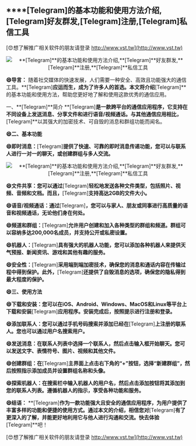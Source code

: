 ## ****[Telegram]**的基本功能和使用方法介绍,**[Telegram]**好友群发,**[Telegram]**注册,**[Telegram]**私信工具**

[😍想了解推广相关软件的朋友请登录 http://www.vst.tw](http://www.vst.tw)

 <center><img src="https://vst.tw/MP4/tuiguang/png/2.png" alt="**[Telegram]**的基本功能和使用方法介绍,**[Telegram]**好友群发,**[Telegram]**注册,**[Telegram]**私信工具"></center>

**😄导言：**
随着社交媒体的快速发展，人们需要一种安全、高效且功能强大的通信工具。**[Telegram]**应运而生，成为了许多人的首选。本文将介绍**[Telegram]**的基本功能和使用方法，帮助您更好地了解和使用这款优秀的通信应用。

一、**[Telegram]**简介
**[Telegram]**是一款跨平台的通信应用程序，它支持在不同设备上发送消息、分享文件和进行语音/视频通话。与其他通信应用相比，**[Telegram]**以其强大的加密技术、可自毁的消息和群组功能而闻名。

**😄二、基本功能**

**😄即时消息：**[Telegram]**提供了快速、可靠的即时消息传递功能，您可以与联系人进行一对一的聊天，或创建群组与多人交流。**

 <center><img src="https://vst.tw/MP4/tuiguang/png/3.png" alt="**[Telegram]**的基本功能和使用方法介绍,**[Telegram]**好友群发,**[Telegram]**注册,**[Telegram]**私信工具"></center>

**😄文件共享：您可以通过**[Telegram]**轻松地发送各种文件类型，包括照片、视频、音频和文档。而且，**[Telegram]**支持高达2GB的文件大小。**

**😄语音/视频通话：通过**[Telegram]**，您可以与家人、朋友或同事进行高质量的语音和视频通话，无论他们身在何处。**

**😄频道和群组：**[Telegram]**允许用户创建和加入各种类型的群组和频道。群组可以容纳多达200,000名成员，并支持公开或私密设置。**

**😄机器人：**[Telegram]**具有强大的机器人功能，您可以添加各种机器人来提供天气预报、新闻资讯、游戏和其他有趣的服务。**

**😄安全性：**[Telegram]**采用端到端加密技术，确保您的消息和通话内容在传输过程中得到保护。此外，**[Telegram]**还提供了自毁消息的选项，确保您的隐私得到最大程度的保护。**

**😄三、使用方法**

**😄下载和安装：您可以在iOS、Android、Windows、MacOS和Linux等平台上下载和安装**[Telegram]**应用程序。安装完成后，按照提示进行注册和登录。**

**😄添加联系人：您可以通过手机号码搜索并添加已经在**[Telegram]**上注册的联系人。您也可以通过用户名搜索用户。**

**😄发送消息：在联系人列表中选择一个联系人，然后点击输入框开始聊天。您可以发送文字、表情符号、图片、视频和其他文件。**

**😄创建群组：在**[Telegram]**主界面上点击右下角的“+”按钮，选择“新建群组”，然后按照指示添加成员并设置群组名称和头像。**

**😄探索机器人：在搜索栏中输入机器人的用户名，然后点击添加按钮将其添加到您的联系人列表。遵循机器人的指示，享受各种功能和服务。**

**😄结语：**
**[Telegram]**作为一款功能强大且安全的通信应用程序，为用户提供了丰富多样的功能和便捷的使用方式。通过本文的介绍，相信您对**[Telegram]**有了更深入的了解，并能更好地利用它与他人进行沟通和交流。快去体验**[Telegram]**吧！

[😍想了解推广相关软件的朋友请登录 http://www.vst.tw](http://www.vst.tw)



